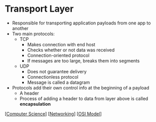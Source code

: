 # Transport Layer

- Responsible for transporting application payloads from one app to another
- Two main protocols:
  - TCP
    - Makes connection with end host
    - Checks whether or not data was received
    - Connection-oriented protocol
    - If messages are too large, breaks them into segments
  - UDP
    - Does not guarantee delivery
    - Connectionless protocol
    - Message is called a datagram
- Protocols add their own control info at the beginning of a payload
  - A header
  - Process of adding a header to data from layer above is called **encapsulation**

[[Computer Science]] [[Networking]] [[OSI Model]]

[//begin]: # "Autogenerated link references for markdown compatibility"
[Computer Science]: computer-science "Computer Science"
[Networking]: networking "Networking"
[OSI Model]: osi-model "OSI Model"
[//end]: # "Autogenerated link references"
